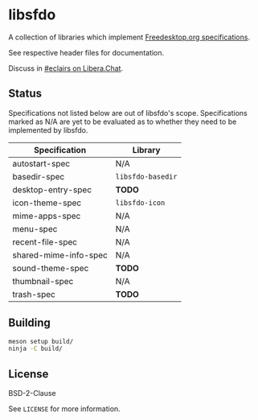 # libsfdo

A collection of libraries which implement [Freedesktop.org specifications].

See respective header files for documentation.

Discuss in [#eclairs on Libera.Chat].

[Freedesktop.org specifications]: https://specifications.freedesktop.org/
[#eclairs on Libera.Chat]: https://web.libera.chat/#eclairs

## Status

Specifications not listed below are out of libsfdo's scope. Specifications marked as N/A are yet to be evaluated as to whether they need to be implemented by libsfdo.

Specification | Library
-|-
autostart-spec | N/A
basedir-spec | `libsfdo-basedir`
desktop-entry-spec | **TODO**
icon-theme-spec | `libsfdo-icon`
mime-apps-spec | N/A
menu-spec | N/A
recent-file-spec | N/A
shared-mime-info-spec | N/A
sound-theme-spec | **TODO**
thumbnail-spec | N/A
trash-spec | **TODO**

## Building

```sh
meson setup build/
ninja -C build/
```

## License

BSD-2-Clause

See `LICENSE` for more information.
